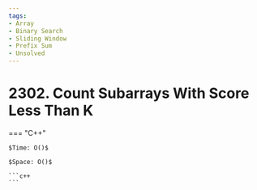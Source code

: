 ```yaml
---
tags:
- Array
- Binary Search
- Sliding Window
- Prefix Sum
- Unsolved
---
```



# 2302. Count Subarrays With Score Less Than K

=== "C++"

    $Time: O()$

    $Space: O()$

    ```c++
    ```